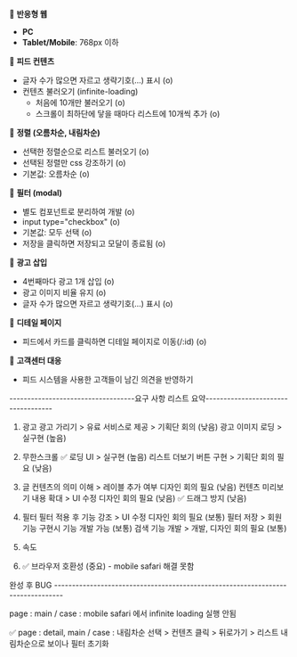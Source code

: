 📌 **반응형 웹**

- **PC**
- **Tablet/Mobile**: 768px 이하

📌 **피드 컨텐츠**

- 글자 수가 많으면 자르고 생략기호(...) 표시 (o)
- 컨텐츠 불러오기 (infinite-loading)
  - 처음에 10개만 불러오기 (o)
  - 스크롤이 최하단에 닿을 때마다 리스트에 10개씩 추가 (o)

📌 **정렬 (오름차순, 내림차순)**

- 선택한 정렬순으로 리스트 불러오기 (o)
- 선택된 정렬만 css 강조하기 (o)
- 기본값: 오름차순 (o)

📌 **필터 (modal)**

- 별도 컴포넌트로 분리하여 개발 (o)
- input type="checkbox" (o)
- 기본값: 모두 선택 (o)
- 저장을 클릭하면 저장되고 모달이 종료됨 (o)

📌 **광고 삽입**

- 4번째마다 광고 1개 삽입 (o)
- 광고 이미지 비율 유지 (o)
- 글자 수가 많으면 자르고 생략기호(...) 표시 (o)

📌 **디테일 페이지**

- 피드에서 카드를 클릭하면 디테일 페이지로 이동(/:id) (o)

📌 **고객센터 대응**

- 피드 시스템을 사용한 고객들이 남긴 의견을 반영하기

-----------------------------------요구 사항 리스트 요약-----------------------------------

1. 광고
   광고 가리기 > 유료 서비스로 제공 > 기획단 회의 (낮음)
   광고 이미지 로딩 > 실구현 (높음)

2. 무한스크롤
   ✅ 로딩 UI > 실구현 (높음)
   리스트 더보기 버튼 구현 > 기획단 회의 필요 (낮음)

3. 글
   컨텐츠의 의미 이해 > 레이블 추가 여부 디자인 회의 필요 (낮음)
   컨텐츠 미리보기 내용 확대 > UI 수정 디자인 회의 필요 (낮음)
   ✅ 드래그 방지 (낮음)

4. 필터
   필터 적용 후 기능 강조 > UI 수정 디자인 회의 필요 (보통)
   필터 저장 > 회원 기능 구현시 기능 개발 가능 (보통)
   검색 기능 개발 > 개발, 디자인 회의 필요 (보통)

5. 속도

6. ✅ 브라우저 호환성 (중요) - mobile safari 해결 못함

완성 후 BUG --------------------------------------------------------------------------------

page : main / case : mobile safari 에서 infinite loading 실행 안됨

✅ page : detail, main / case : 내림차순 선택 > 컨텐츠 클릭 > 뒤로가기 > 리스트 내림차순으로 보이나 필터 초기화
